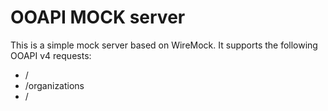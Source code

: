 # OOAPI MOCK server

This is a simple mock server based on WireMock. It supports the following OOAPI v4 requests:

- /
- /organizations
- /